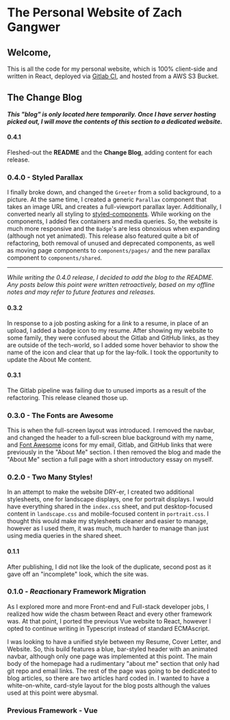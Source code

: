# The Personal Website of Zach Gangwer

## Welcome,

This is all the code for my personal website, which is 100% client-side and written in React, deployed via [Gitlab CI](https://docs.gitlab.com/ce/ci/), and hosted from a AWS S3 Bucket.

## The Change Blog

**_This "blog" is only located here temporarily. Once I have server hosting picked out, I will move the contents of this section to a dedicated website._**

#### 0.4.1

Fleshed-out the **README** and the **Change Blog**, adding content for each release.

### 0.4.0 - Styled Parallax

I finally broke down, and changed the `Greeter` from a solid background, to a picture. At the same time, I created a generic `Parallax` component that takes an image URL and creates a full-viewport parallax layer. Additionally, I converted nearly all styling to [styled-components](https://styled-components.com/). While working on the components, I added flex containers and media queries. So, the website is much more responsive and the `Badge`'s are less obnoxious when expanding (although not yet animated). This release also featured quite a bit of refactoring, both removal of unused and deprecated components, as well as moving page components to `components/pages/` and the new parallax component to `components/shared`.

---

_While writing the 0.4.0 release, I decided to add the blog to the README. Any posts below this point were written retroactively, based on my offline notes and may refer to future features and releases._

#### 0.3.2

In response to a job posting asking for a *link* to a resume, in place of an upload, I added a badge icon to my resume. After showing my website to some family, they were confused about the Gitlab and GitHub links, as they are outside of the tech-world, so I  added some hover behavior to show the name of the icon and clear that up for the lay-folk. I took the opportunity to update the About Me content.

#### 0.3.1

The Gitlab pipeline was failing due to unused imports as a result of the refactoring. This release cleaned those up.

### 0.3.0 - The Fonts are Awesome

This is when the full-screen layout was introduced. I removed the navbar, and changed the header to a full-screen blue background with my name, and [Font Awesome](https://fontawesome.com/) icons for my email, Gitlab, and GitHub links that were previously in the "About Me" section. I then removed the blog and made the "About Me" section a full page with a short introductory essay on myself.

### 0.2.0 - Two Many Styles!

In an attempt to make the website DRY-er, I created two additional stylesheets, one for landscape displays, one for portrait displays. I would have everything shared in the `index.css` sheet, and put desktop-focused content in `landscape.css` and mobile-focused content in `portrait.css`. I thought this would make my stylesheets cleaner and easier to manage, however as I used them, it was much, much harder to manage than just using media queries in the shared sheet.

#### 0.1.1

After publishing, I did not like the look of the duplicate, second post as it gave off an "incomplete" look, which the site was.

### 0.1.0 - *React*ionary Framework Migration

As I explored more and more Front-end and Full-stack developer jobs, I realized how wide the chasm between React and every other framework was. At that point, I ported the previous Vue website to React, however I opted to continue writing in Typescript instead of standard ECMAscript.

I was looking to have a unified style between my Resume, Cover Letter, and Website. So, this build features a blue, bar-styled header with an animated navbar, although only one page was implemented at this point. The main body of the homepage had a rudimentary "about me" section that only had git repo and email links. The rest of the page was going to be dedicated to blog articles, so there are two articles hard coded in. I wanted to have a white-on-white, card-style layout for the blog posts although the values used at this point were abysmal. 

### Previous Framework - Vue


